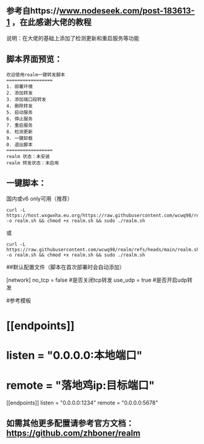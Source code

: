 ## 参考自https://www.nodeseek.com/post-183613-1 ，在此感谢大佬的教程

说明：在大佬的基础上添加了检测更新和重启服务等功能

## 脚本界面预览：

```
欢迎使用realm一键转发脚本
=================
1. 部署环境
2. 添加转发
3. 添加端口段转发
4. 删除转发
5. 启动服务
6. 停止服务
7. 重启服务
8. 检测更新
9. 一键卸载
0. 退出脚本
=================
realm 状态：未安装
realm 转发状态：未启用
```
## 一键脚本：
国内或v6 only可用（推荐）
```
curl -L https://host.wxgwxha.eu.org/https://raw.githubusercontent.com/wcwq98/realm/refs/heads/main/realm.sh -o realm.sh && chmod +x realm.sh && sudo ./realm.sh
```
或
```
curl -L https://raw.githubusercontent.com/wcwq98/realm/refs/heads/main/realm.sh -o realm.sh && chmod +x realm.sh && sudo ./realm.sh
```
##默认配置文件（脚本在首次部署时会自动添加）

[network]
no_tcp = false #是否关闭tcp转发
use_udp = true #是否开启udp转发

#参考模板
# [[endpoints]]
# listen = "0.0.0.0:本地端口"
# remote = "落地鸡ip:目标端口"

[[endpoints]]
listen = "0.0.0.0:1234"
remote = "0.0.0.0:5678"



## 如需其他更多配置请参考官方文档： https://github.com/zhboner/realm
